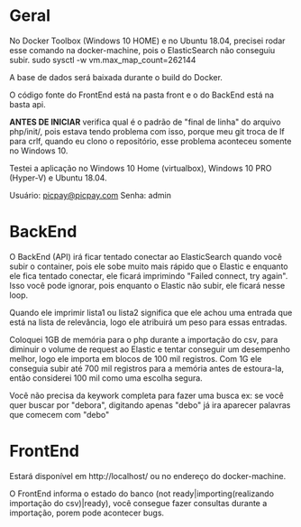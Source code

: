# Geral
No Docker Toolbox (Windows 10 HOME) e no Ubuntu 18.04, precisei rodar esse comando na docker-machine, pois o ElasticSearch não conseguiu subir.
sudo sysctl -w vm.max_map_count=262144

A base de dados será baixada durante o build do Docker.

O código fonte do FrontEnd está na pasta front e o do BackEnd está na basta api.

**ANTES DE INICIAR** verifica qual é o padrão de "final de linha" do arquivo php/init/, pois estava tendo problema com isso, porque meu git
troca de lf para crlf, quando eu clono o repositório, esse problema aconteceu somente no Windows 10.

Testei a aplicação no Windows 10 Home (virtualbox), Windows 10 PRO (Hyper-V) e Ubuntu 18.04.

Usuário: picpay@picpay.com
Senha: admin

# BackEnd
O BackEnd (API) irá ficar tentado conectar ao ElasticSearch quando você subir o container,
pois ele sobe muito mais rápido que o Elastic e enquanto ele fica tentado conectar,
ele ficará imprimindo "Failed connect, try again". Isso você pode ignorar, pois 
enquanto o Elastic não subir, ele ficará nesse loop.

Quando ele imprimir lista1 ou lista2 significa que ele achou uma entrada que está
na lista de relevância, logo ele atribuirá um peso para essas entradas.

Coloquei 1GB de memória para o php durante a importação do csv, para diminuir o volume de request ao Elastic
e tentar conseguir um desempenho melhor, logo ele importa em blocos de 100 mil registros. Com 1G ele conseguia
subir até 700 mil registros para a memória antes de estoura-la, então considerei 100 mil como uma escolha segura. 

Você não precisa da keywork completa para fazer uma busca ex: se você quer buscar por "debora", digitando apenas
"debo" já ira aparecer palavras que comecem com "debo"

# FrontEnd
Estará disponível em http://localhost/ ou no endereço do docker-machine.

O FrontEnd informa o estado do banco (not ready|importing(realizando importação do
csv)|ready), você consegue fazer consultas durante a importação, porem pode acontecer
bugs.
